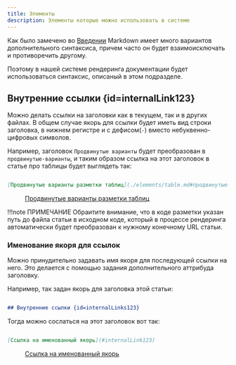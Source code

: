 ```yaml
---
title: Элементы
description: Элементы которые можно использовать в системе
---
```


Как было замечено во [Введении](index.md#flavours) Markdown имеет много вариантов дополнительного синтаксиса, причем часто он будет взаимоисключать и противоречить другому.

Поэтому в нашей системе рендеринга документации будет использоваться синтаксис, описаный в этом подразделе.


## Внутренние ссылки {id=internalLink123}

Можно делать ссылки на заголовки как в текущем, так и в других файлах. В общем случае якорь для ссылки будет иметь вид строки заголовка, в нижнем регистре и с дефисом(`-`) вместо небуквенно-цифровых символов.

Например, заголовок `Продвинутые варианты` будет преобразован в `продвинутые-варианты`, и таким образом ссылка на этот заголовок в статье про таблицы будет выглядеть так:

```md

[Продвинутые варианты разметки таблиц](./elements/table.md#продвинутые-варианты)

```

<figure class="example"><div>

[Продвинутые варианты разметки таблиц](./elements/table.md#продвинутые-варианты)

</div></figure>


!!!note ПРИМЕЧАНИЕ
    Обраитите внимание, что в коде разметки указан путь до файла статьи в исходном коде, который в процессе рендеринга автоматически будет преобразован к нужному конечному URL статьи.

### Именование якоря для ссылок

Можно принудительно задавать имя якоря для последующей ссылки на него. Это делается с помощью задания дополнительного аттрибуда заголовку.

Например, так задан якорь для заголовка этой статьи:

```md

## Внутренние ссылки {id=internalLinks123}

```

Тогда можно сослаться на этот заголовок вот так:

```md

[Ссылка на именованный якорь](#internalLink123)

```
<figure class="example"><div>

[Ссылка на именованный якорь](#internalLink123)

</div></figure>
